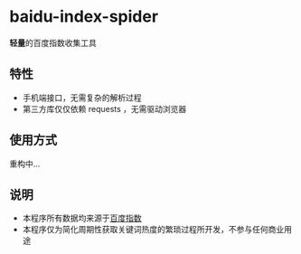 # baidu-index-spider

**轻量**的百度指数收集工具

## 特性

- 手机端接口，无需复杂的解析过程
- 第三方库仅仅依赖 requests ，无需驱动浏览器

## 使用方式

重构中...

## 说明

- 本程序所有数据均来源于[百度指数](http://index.baidu.com)
- 本程序仅为简化周期性获取关键词热度的繁琐过程所开发，不参与任何商业用途

